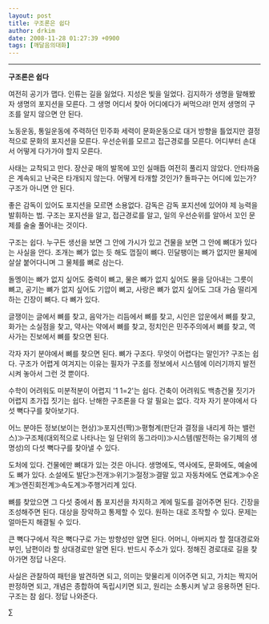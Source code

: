 ```yaml
---
layout: post
title: 구조론은 쉽다
author: drkim
date: 2008-11-28 01:27:39 +0900
tags: [깨달음의대화]
---
```

****

**구조론은 쉽다**

여전히 공기가 맵다. 인류는 길을 잃었다. 지성은 빛을 일었다. 김지하가 생명을 말해봤자 생명의 포지션을 모른다. 그 생명 어디서 찾아 어디에다가 써먹으랴! 먼저 생명의 구조를 알지 않으면 안 된다.

노동운동, 통일운동에 주력하던 민주화 세력이 문화운동으로 대거 방향을 틀었지만 결정적으로 문화의 포지션을 모른다. 우선순위를 모르고 접근경로를 모른다. 어디부터 손대서 어떻게 다가가야 할지 모른다. 

사태는 교착되고 만다. 장산곶 매의 발목에 꼬인 실매듭 여전히 풀리지 않았다. 안타까움은 계속되고 난국은 타개되지 않는다. 어떻게 타개할 것인가? 돌파구는 어디에 있는가? 구조가 아니면 안 된다.

좋은 감독이 있어도 포지션을 모르면 소용없다. 감독은 감독 포지션에 있어야 제 능력을 발휘하는 법. 구조는 포지션을 알고, 접근경로를 알고, 일의 우선순위를 알아서 꼬인 문제를 술술 풀어내는 것이다. 

구조는 쉽다. 누구든 생선을 보면 그 안에 가시가 있고 건물을 보면 그 안에 뼈대가 있다는 사실을 안다. 조개는 뼈가 없는 듯 해도 껍질이 뼈다. 민달팽이는 뼈가 없지만 물체에 살살 붙어다니며 그 물체를 뼈로 삼는다. 

돌멩이는 뼈가 없지 싶어도 중력이 뼈고, 물은 뼈가 없지 싶어도 물을 담아내는 그릇이 뼈고, 공기는 뼈가 없지 싶어도 기압이 뼈고, 사랑은 뼈가 없지 싶어도 그대 가슴 떨리게 하는 긴장이 뼈다. 다 뼈가 있다. 

글쟁이는 글에서 뼈를 찾고, 음악가는 리듬에서 뼈를 찾고, 시인은 압운에서 뼈를 찾고, 화가는 소실점을 찾고, 약사는 약에서 뼈를 찾고, 정치인은 민주주의에서 뼈를 찾고, 역사가는 진보에서 뼈를 찾으면 된다. 

각자 자기 분야에서 뼈를 찾으면 된다. 뼈가 구조다. 무엇이 어렵다는 말인가? 구조는 쉽다. 구조가 어렵게 여겨지는 이유는 필자가 구조를 정보에서 시스템에 이러기까지 발전시켜 놓아서 그런 것 뿐이다. 

수학이 어려워도 미분적분이 어렵지 '1 1=2'는 쉽다. 건축이 어려워도 백층건물 짓기가 어렵지 초가집 짓기는 쉽다. 난해한 구조론을 다 알 필요는 없다. 각자 자기 분야에서 다섯 뼉다구를 찾아보기다.

어느 분야든 정보(보이는 현상)≫포지션(짝)≫평형계(판단과 결정을 내리게 하는 밸런스)≫구조체(대외적으로 나타나는 일 단위의 동그라미)≫시스템(발전하는 유기체의 생명성)의 다섯 뼉다구를 찾아낼 수 있다.

도처에 있다. 건물에만 뼈대가 있는 것은 아니다. 생명에도, 역사에도, 문화에도, 예술에도 뼈가 있다. 소설에도 발단≫전개≫위기≫절정≫결말 있고 자동차에도 연료계≫수온계≫엔진회전계≫속도계≫주행거리계 있다. 

뼈를 찾았으면 그 다섯 중에서 톱 포지션을 차지하고 계에 밀도를 걸어주면 된다. 긴장을 조성해주면 된다. 대상을 장악하고 통제할 수 있다. 원하는 대로 조작할 수 있다. 문제는 얼마든지 해결될 수 있다. 

큰 뼉다구에서 작은 뼉다구로 가는 방향성만 알면 된다. 어머니, 아버지라 할 절대경로와 부인, 남편이라 할 상대경로만 알면 된다. 반드시 주소가 있다. 정해진 경로대로 길을 찾아가면 정답 나온다. 

사실은 관찰하여 패턴을 발견하면 되고, 의미는 맞물리게 이어주면 되고, 가치는 짝지어 판정하면 되고, 개념은 종합하여 독립시키면 되고, 원리는 소통시켜 낳고 응용하면 된다. 구조는 참 쉽다. 정답 나와준다. 



∑